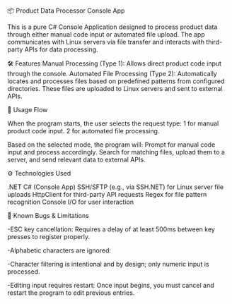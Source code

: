 📦 Product Data Processor Console App

This is a pure C# Console Application designed to process product data through either manual code input or automated file upload. 
The app communicates with Linux servers via file transfer and interacts with third-party APIs for data processing.

🛠️ Features
    Manual Processing (Type 1):
    Allows direct product code input through the console.
    Automated File Processing (Type 2):
    Automatically locates and processes files based on predefined patterns from configured directories. These files are uploaded to Linux servers and sent to external APIs.

🔄 Usage Flow

  When the program starts, the user selects the request type:
     1 for manual product code input.
     2 for automated file processing.

  Based on the selected mode, the program will:
     Prompt for manual code input and process accordingly.
     Search for matching files, upload them to a server, and send relevant data to external APIs.

⚙️ Technologies Used

  .NET C# (Console App)
  SSH/SFTP (e.g., via SSH.NET) for Linux server file uploads
  HttpClient for third-party API requests
  Regex for file pattern recognition
  Console I/O for user interaction

🐞 Known Bugs & Limitations

  -ESC key cancellation:
  Requires a delay of at least 500ms between key presses to register properly.
  
  -Alphabetic characters are ignored:
    
  -Character filtering is intentional and by design; only numeric input is processed.

  -Editing input requires restart:
   Once input begins, you must cancel and restart the program to edit previous entries.

